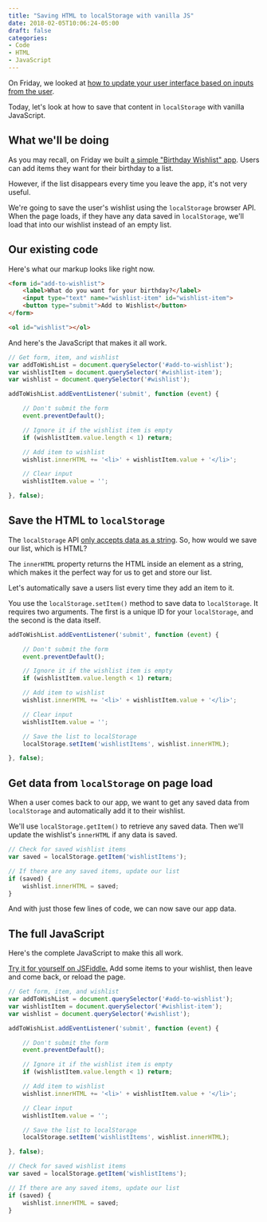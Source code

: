 ```yaml
---
title: "Saving HTML to localStorage with vanilla JS"
date: 2018-02-05T10:06:24-05:00
draft: false
categories:
- Code
- HTML
- JavaScript
---
```


On Friday, we looked at [how to update your user interface based on inputs from the user](/updating-your-ui-based-on-user-inputs-with-vanilla-javascript/).

Today, let's look at how to save that content in `localStorage` with vanilla JavaScript.

## What we'll be doing

As you may recall, on Friday we built [a simple "Birthday Wishlist" app](https://jsfiddle.net/cferdinandi/jhgqsm5g/4/). Users can add items they want for their birthday to a list.

However, if the list disappears every time you leave the app, it's not very useful.

We're going to save the user's wishlist using the `localStorage` browser API. When the page loads, if they have any data saved in `localStorage`, we'll load that into our wishlist instead of an empty list.

## Our existing code

Here's what our markup looks like right now.

```html
<form id="add-to-wishlist">
	<label>What do you want for your birthday?</label>
	<input type="text" name="wishlist-item" id="wishlist-item">
	<button type="submit">Add to Wishlist</button>
</form>

<ol id="wishlist"></ol>
```

And here's the JavaScript that makes it all work.

```js
// Get form, item, and wishlist
var addToWishList = document.querySelector('#add-to-wishlist');
var wishlistItem = document.querySelector('#wishlist-item');
var wishlist = document.querySelector('#wishlist');

addToWishList.addEventListener('submit', function (event) {

	// Don't submit the form
	event.preventDefault();

	// Ignore it if the wishlist item is empty
	if (wishlistItem.value.length < 1) return;

	// Add item to wishlist
	wishlist.innerHTML += '<li>' + wishlistItem.value + '</li>';

	// Clear input
	wishlistItem.value = '';

}, false);
```

## Save the HTML to `localStorage`

The `localStorage` API [only accepts data as a string](/using-localstorage-to-save-user-data-with-vanilla-javascript/). So, how would we save our list, which is HTML?

The `innerHTML` property returns the HTML inside an element as a string, which makes it the perfect way for us to get and store our list.

Let's automatically save a users list every time they add an item to it.

You use the `localStorage.setItem()` method to save data to `localStorage`. It requires two arguments. The first is a unique ID for your `localStorage`, and the second is the data itself.

```js
addToWishList.addEventListener('submit', function (event) {

	// Don't submit the form
	event.preventDefault();

	// Ignore it if the wishlist item is empty
	if (wishlistItem.value.length < 1) return;

	// Add item to wishlist
	wishlist.innerHTML += '<li>' + wishlistItem.value + '</li>';

	// Clear input
	wishlistItem.value = '';

	// Save the list to localStorage
	localStorage.setItem('wishlistItems', wishlist.innerHTML);

}, false);
```

## Get data from `localStorage` on page load

When a user comes back to our app, we want to get any saved data from `localStorage` and automatically add it to their wishlist.

We'll use `localStorage.getItem()` to retrieve any saved data. Then we'll update the wishlist's `innerHTML` if any data is saved.

```js
// Check for saved wishlist items
var saved = localStorage.getItem('wishlistItems');

// If there are any saved items, update our list
if (saved) {
	wishlist.innerHTML = saved;
}
```

And with just those few lines of code, we can now save our app data.

## The full JavaScript

Here's the complete JavaScript to make this all work.

[Try it for yourself on JSFiddle.](https://jsfiddle.net/cferdinandi/jhgqsm5g/6/) Add some items to your wishlist, then leave and come back, or reload the page.

```js
// Get form, item, and wishlist
var addToWishList = document.querySelector('#add-to-wishlist');
var wishlistItem = document.querySelector('#wishlist-item');
var wishlist = document.querySelector('#wishlist');

addToWishList.addEventListener('submit', function (event) {

	// Don't submit the form
	event.preventDefault();

	// Ignore it if the wishlist item is empty
	if (wishlistItem.value.length < 1) return;

	// Add item to wishlist
	wishlist.innerHTML += '<li>' + wishlistItem.value + '</li>';

	// Clear input
	wishlistItem.value = '';

	// Save the list to localStorage
	localStorage.setItem('wishlistItems', wishlist.innerHTML);

}, false);

// Check for saved wishlist items
var saved = localStorage.getItem('wishlistItems');

// If there are any saved items, update our list
if (saved) {
	wishlist.innerHTML = saved;
}
```